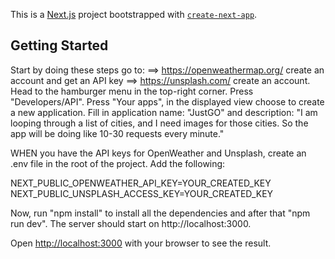 This is a [Next.js](https://nextjs.org) project bootstrapped with [`create-next-app`](https://nextjs.org/docs/app/api-reference/cli/create-next-app).

## Getting Started
Start by doing these steps go to:
==> https://openweathermap.org/ create an account and get an API key
==> https://unsplash.com/ create an account. Head to the hamburger menu in the top-right corner. Press "Developers/API". Press "Your apps", in the displayed view choose to create a new application. Fill in application name: "JustGO" and description: "I am looping through a list of cities, and I need images for those cities. So the app will be doing like 10-30 requests every minute."

WHEN you have the API keys for OpenWeather and Unsplash, create an .env file in the root of the project.
Add the following:

NEXT_PUBLIC_OPENWEATHER_API_KEY=YOUR_CREATED_KEY
NEXT_PUBLIC_UNSPLASH_ACCESS_KEY=YOUR_CREATED_KEY

Now, run "npm install" to install all the dependencies and after that "npm run dev". The server should start on http://localhost:3000.

Open [http://localhost:3000](http://localhost:3000) with your browser to see the result.
